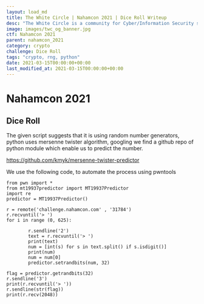 ```yaml
---
layout: load_md
title: The White Circle | Nahamcon 2021 | Dice Roll Writeup
desc: "The White Circle is a community for Cyber/Information Security students, enthusiasts and professionals. You can discuss anything related to Security, share your knowledge with others, get help when you need it and proceed further in your journey with amazing people from all over the world."
image: images/twc_og_banner.jpg
ctf: Nahamcon 2021
parent: nahamcon_2021
category: crypto
challenge: Dice Roll
tags: "crypto, rng, python"
date: 2021-03-15T00:00:00+00:00
last_modified_at: 2021-03-15T00:00:00+00:00
---
```


<h1 class="heading card-title white-text">Nahamcon 2021</h1>

## Dice Roll

The given script suggests that it is using random number generators, python uses mersenne twister algorithm, googling we find a github repo of python module which enable us to predict the number.

https://github.com/kmyk/mersenne-twister-predictor


We use the following code, to automate the process using pwntools

```
from pwn import *
from mt19937predictor import MT19937Predictor
import re
predictor = MT19937Predictor()

r = remote('challenge.nahamcon.com' , '31784')
r.recvuntil('> ')
for i in range (0, 625):
        
        r.sendline('2')
        text = r.recvuntil('> ')
        print(text)
        num = [int(s) for s in text.split() if s.isdigit()]
        print(num)
        num = num[0]
        predictor.setrandbits(num, 32)

flag = predictor.getrandbits(32)
r.sendline('3')
print(r.recvuntil('> '))
r.sendline(str(flag))
print(r.recv(2048))
```

